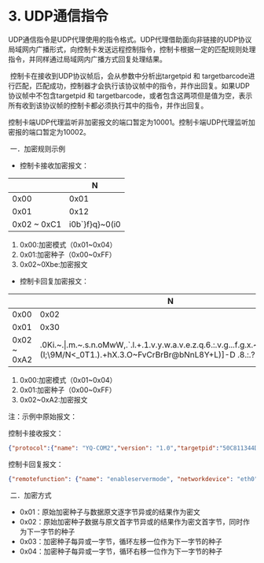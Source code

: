 # 3.   UDP通信指令

​	UDP通信指令是UDP代理使用的指令格式。UDP代理借助面向非链接的UDP协议局域网内广播形式，向控制卡发送远程控制指令，控制卡根据一定的匹配规则处理指令，并同样通过局域网内广播方式回复处理结果。

​	控制卡在接收到UDP协议帧后，会从参数中分析出targetpid 和 targetbarcode进行匹配，匹配成功，控制器才会执行该协议帧中的指令，并作出回复。如果UDP协议帧中不包含targetpid 和 targetbarcode，或者包含这两项但是值为空，表示所有收到该协议帧的控制卡都必须执行其中的指令，并作出回复。

​	控制卡端UDP代理监听非加密报文的端口暂定为10001。控制卡端UDP代理监听加密报的端口暂定为10002。

​    一．加密规则示例

* 控制卡接收加密报文：

|               | N                                                            |
| ------------- | ------------------------------------------------------------ |
| 0x00          | 0x01                                                         |
| 0x01          | 0x12                                                         |
| 0x02  ~  0xC1 | i0b`}f}q}~0(i0|sw0(20KC?Q]_  0>0dw`a{}\|0(20#<"0>0fs`uwfb{v0(0'"Q*##!&&V&''+&V&##"""""#  P%''SP0>0q~{w|ffkbw0(0BQ0>0`w}fwtg\|qf{}\|0(i0\|sw0(20W\|sp~wAw`dw`_}vw0>0{|bgf0(i0Aw`dw`_}vw0(0q~}gv0oooo |

1. 0x00:加密模式（0x01~0x04）
2. 0x01:加密种子（0x00~0xFF）
3. 0x02~0Xbe:加密报文

* 控制卡回复加密报文：

|               | N                                                            |
| ------------- | ------------------------------------------------------------ |
| 0x00          | 0x02                                                         |
| 0x01          | 0x30                                                         |
| 0x02  ~  0xA2 | .0Ki.~.\|.m.~.s.n.oMwW,.`.l.+.1.v.y.w.a.v.e.z.q.6.:.v.g...f.g.x.~\fFd.u.-.r^~\(I;\9M/N<_0T1.).+hX.3.O~FvCrBrBr@bNnL8Y+L)]-D  .8.:.?|DuDwCw3.2.>.NzKzJzJzJ{I.<.<}?.` |

1. 0x00:加密模式（0x01~0x04）
2. 0x01:加密种子（0x00~0xFF）
3. 0x02~0xA2:加密报文

注：示例中原始报文：

控制卡接收报文：

```json
{"protocol":{"name": "YQ-COM2","version": "1.0","targetpid":"50C811344D45594D4110000012B755AB","clienttype":"PC","remotefunction":{"name": "EnableServerMode","input":{"ServerMode":"cloud"}}}}
```

控制卡回复报文：

```json
{"remotefunction": {"name": "enableservermode", "networkdevice": "eth0"}, "targetbarcode": "C0Y2L01805100002", "targetpid": "50C811344D45594D4110000012B755AB"}
```

​    二．加密方式

- 0x01：原始加密种子与数据原文逐字节异或的结果作为密文
- 0x02：原始加密种子数据与原文首字节异或的结果作为密文首字节，同时作为下一字节的种子
- 0x03：加密种子每异或一字节，循环左移一位作为下一字节的种子
- 0x04：加密种子每异或一字节，循环右移一位作为下一字节的种子